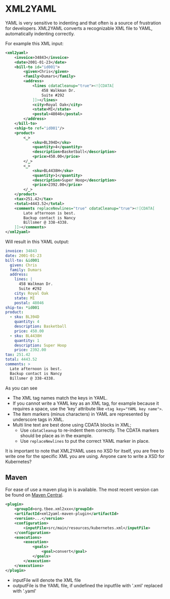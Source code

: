 # XML2YAML
YAML is very sensitive to indenting and that often is a source of frustration for developers. XML2YAML converts a recognizable XML file to YAML, automatically indenting correctly.

For example this XML input:

```xml
<xml2yaml>
	<invoice>34843</invoice>
	<date>2001-01-23</date>
	<bill-to id="id001">
		<given>Chris</given>
		<family>Dumars</family>
		<address>
			<lines cdataCleanup="true"><![CDATA[
				458 Walkman Dr.
				Suite #292
			]]></lines>
			<city>Royal Oak</city>
			<state>MI</state>
			<postal>48046</postal>
		</address>
	</bill-to>
	<ship-to ref="id001"/>
	<product>
		<_>
			<sku>BL394D</sku>
			<quantity>4</quantity>
			<description>Basketball</description>
			<price>450.00</price>
		</_>
		<_>
			<sku>BL4438H</sku>
			<quantity>1</quantity>
			<description>Super Hoop</description>
			<price>2392.00</price>
		</_>
	</product>
	<tax>251.42</tax>
	<total>4443.52</total>
	<comments replaceNewlines="true" cdataCleanup="true"><![CDATA[
		Late afternoon is best.
		Backup contact is Nancy
		Billsmer @ 338-4338.
	]]></comments>
</xml2yaml>

```

Will result in this YAML output:

```yaml
invoice: 34843
date: 2001-01-23
bill-to: &id001
  given: Chris
  family: Dumars
  address: 
    lines: |
      458 Walkman Dr.
      Suite #292
    city: Royal Oak
    state: MI
    postal: 48046
ship-to: *id001
product: 
  - sku: BL394D
    quantity: 4
    description: Basketball
    price: 450.00
  - sku: BL4438H
    quantity: 1
    description: Super Hoop
    price: 2392.00
tax: 251.42
total: 4443.52
comments: >
  Late afternoon is best.
  Backup contact is Nancy
  Billsmer @ 338-4338.
```

As you can see
* The XML tag names match the keys in YAML.
* If you cannot write a YAML key as an XML tag, for example because it requires a space, use the 'key' attribute like `<tag key="YAML key name">`.
* The item markers (minus characters) in YAML are represented by underscore tags in XML.
* Multi line text are best done using CDATA blocks in XML;
    * Use `cdataCleanup` to re-indent them correctly. The CDATA markers should be place as in the example.
    * Use `replaceNewlines` to put the correct YAML marker in place.

It is important to note that XML2YAML uses no XSD for itself, you are free to write one for the specific XML you are using. Anyone care to write a XSD for Kubernetes?

## Maven
For ease of use a maven plug in is available. The most recent version can be found on [Maven Central](https://search.maven.org/search?q=a:xml2yaml-maven-plugin&g:org.tbee.xml2xxx).

```xml
<plugin>
    <groupId>org.tbee.xml2xxx</groupId>
    <artifactId>xml2yaml-maven-plugin</artifactId>
    <version>...</version>
    <configuration>
        <inputFile>src/main/resources/kubernetes.xml</inputFile>
    </configuration>
    <executions>
        <execution>
            <goals>
                <goal>convert</goal>						
            </goals>
        </execution>
    </executions>
</plugin>
```

* inputFile will denote the XML file
* outputFile is the YAML file, if undefined the inputfile with '.xml' replaced with '.yaml'